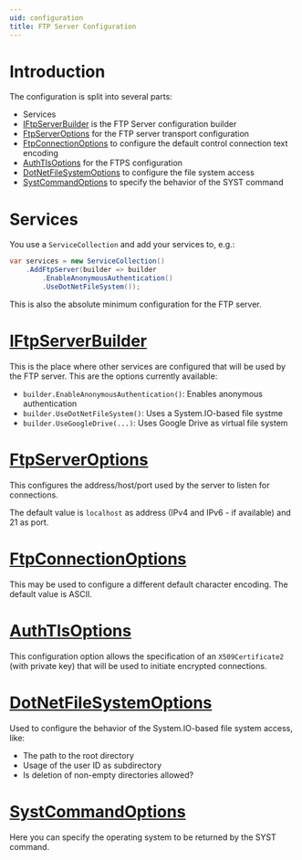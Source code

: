 ```yaml
---
uid: configuration
title: FTP Server Configuration
---
```


# Introduction

The configuration is split into several parts:

* Services
* [IFtpServerBuilder](FubarDev.FtpServer.IFtpServerBuilder) is the FTP Server configuration builder
* [FtpServerOptions](xref:FubarDev.FtpServer.FtpServerOptions) for the FTP server transport configuration
* [FtpConnectionOptions](xref:FubarDev.FtpServer.FtpConnectionOptions) to configure the default control connection text encoding
* [AuthTlsOptions](xref:FubarDev.FtpServer.AuthTlsOptions) for the FTPS configuration
* [DotNetFileSystemOptions](xref:FubarDev.FtpServer.FileSystem.DotNet.DotNetFileSystemOptions) to configure the file system access
* [SystCommandOptions](FubarDev.FtpServer.SystCommandOptions) to specify the behavior of the SYST command

# Services

You use a `ServiceCollection` and add your services to, e.g.:

```csharp
var services = new ServiceCollection()
    .AddFtpServer(builder => builder
        .EnableAnonymousAuthentication()
        .UseDotNetFileSystem());
```

This is also the absolute minimum configuration for the FTP server.

# [IFtpServerBuilder](FubarDev.FtpServer.IFtpServerBuilder)

This is the place where other services are configured that will be used by the FTP server. This are the options currently available:

- `builder.EnableAnonymousAuthentication()`: Enables anonymous authentication
- `builder.UseDotNetFileSystem()`: Uses a System.IO-based file systme
- `builder.UseGoogleDrive(...)`: Uses Google Drive as virtual file system

# [FtpServerOptions](xref:FubarDev.FtpServer.FtpServerOptions)

This configures the address/host/port used by the server to listen for connections.

The default value is `localhost` as address (IPv4 and IPv6 - if available) and 21 as port.

# [FtpConnectionOptions](xref:FubarDev.FtpServer.FtpConnectionOptions)

This may be used to configure a different default character encoding. The default value is ASCII.

# [AuthTlsOptions](xref:FubarDev.FtpServer.AuthTlsOptions)

This configuration option allows the specification of an `X509Certificate2` (with private key) that will be used to initiate encrypted connections.

# [DotNetFileSystemOptions](xref:FubarDev.FtpServer.FileSystem.DotNet.DotNetFileSystemOptions)

Used to configure the behavior of the System.IO-based file system access, like:

- The path to the root directory
- Usage of the user ID as subdirectory
- Is deletion of non-empty directories allowed?

# [SystCommandOptions](FubarDev.FtpServer.SystCommandOptions)

Here you can specify the operating system to be returned by the SYST command.
